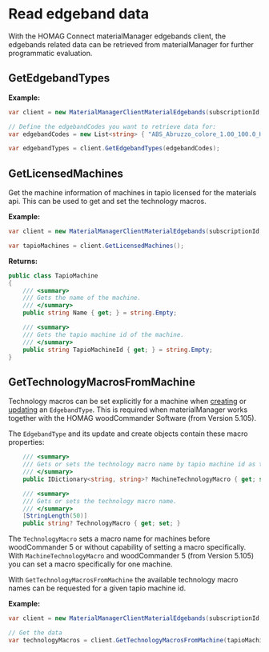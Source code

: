 # Read edgeband data

With the HOMAG Connect materialManager edgebands client, the edgebands related data can be retrieved from materialManager for further programmatic evaluation.

## GetEdgebandTypes

**Example:**

```csharp
var client = new MaterialManagerClientMaterialEdgebands(subscriptionId, authorizationKey);

// Define the edgebandCodes you want to retrieve data for:
var edgebandCodes = new List<string> { "ABS_Abruzzo_colore_1.00_100.0_HM", "ACR_Buche_mit_Silberstreifen_2.00_43.0_HM" };

var edgebandTypes = client.GetEdgebandTypes(edgebandCodes);


```

## GetLicensedMachines

Get the machine information of machines in tapio licensed for the materials api. This can be used to get and set the technology macros.

**Example:**

```csharp
var client = new MaterialManagerClientMaterialEdgebands(subscriptionId, authorizationKey);

var tapioMachines = client.GetLicensedMachines();
```

**Returns:**

```csharp
public class TapioMachine
{
    /// <summary>
    /// Gets the name of the machine.
    /// </summary>
    public string Name { get; } = string.Empty;

    /// <summary>
    /// Gets the tapio machine id of the machine.
    /// </summary>
    public string TapioMachineId { get; } = string.Empty;
}
```

## GetTechnologyMacrosFromMachine

Technology macros can be set explicitly for a machine when [creating](../../Create/Edgebands/Readme.md) or [updating](../../Update/Edgebands/Readme.md) an `EdgebandType`. This is required when materialManager works together with the HOMAG woodCommander Software (from Version 5.105).

The `EdgebandType` and its update and create objects contain these macro properties:

```csharp
    /// <summary>
    /// Gets or sets the technology macro name by tapio machine id as the key.
    /// </summary>
    public IDictionary<string, string>? MachineTechnologyMacro { get; set; }

    /// <summary>
    /// Gets or sets the technology macro name.
    /// </summary>
    [StringLength(50)]
    public string? TechnologyMacro { get; set; }
```

The `TechnologyMacro` sets a macro name for machines before woodCommander 5 or without capability of setting a macro specifically.
With `MachineTechnologyMacro` and woodCommander 5 (from Version 5.105) you can set a macro specifically for one machine.

With `GetTechnologyMacrosFromMachine` the available technology macro names can be requested for a given tapio machine id.

**Example:**

```csharp
var client = new MaterialManagerClientMaterialEdgebands(subscriptionId, authorizationKey);

// Get the data
var technologyMacros = client.GetTechnologyMacrosFromMachine(tapioMachineId);
```
